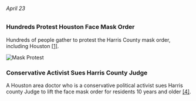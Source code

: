 ###### April 23

### Hundreds Protest Houston Face Mask Order

Hundreds of people gather to protest the Harris County mask order, including Houston [[1]](https://www.click2houston.com/news/local/2020/05/02/tracking-coronavirus-a-timeline-from-the-first-case-to-phase-1-of-reopening-texas-2-months-later/).

![Mask Protest](https://www.click2houston.com/resizer/OyW7vEshGdDwc7dr63ViWHKPsgc=/1600x1068/smart/filters:format(jpeg):strip_exif(true):strip_icc(true):no_upscale(true):quality(65)/arc-anglerfish-arc2-prod-gmg.s3.amazonaws.com/public/EZ5MMUCOF5E53POMHXXZX3SIFQ.jpg)

### Conservative Activist Sues Harris County Judge

A Houston area doctor who is a conservative political activist sues Harris county Judge to lift the face mask order for residents 10 years and older [[4]](https://abc13.com/covid-19-texas-timeline-all-coronavirus-events-in-government-response-state-restrictions/6345759/).